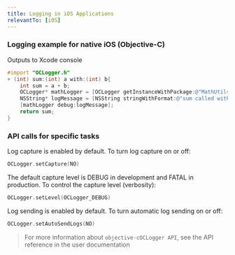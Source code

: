 ```yaml
---
title: Logging in iOS Applications
relevantTo: [iOS]
---
```

### Logging example for native iOS (Objective-C)
Outputs to Xcode console

```objective-c
#import "OCLogger.h"
+ (int) sum:(int) a with:(int) b{
    int sum = a + b;
    OCLogger* mathLogger = [OCLogger getInstanceWithPackage:@"MathUtils"];
    NSString* logMessage = [NSString stringWithFormat:@"sum called with args %d and %d. Returning %d", a, b, sum];
    [mathLogger debug:logMessage];
    return sum;
}
```
### API calls for specific tasks
Log capture is enabled by default. To turn log capture on or off:

```objective-c
OCLogger.setCapture(NO)
```

The default capture level is DEBUG in development and FATAL in production. To control the capture level (verbosity):

```objective-c
OCLogger.setLevel(OCLogger_DEBUG)
```

Log sending is enabled by default. To turn automatic log sending on or off:

```objective-c
OCLogger.setAutoSendLogs(NO)
```
> For more information about ```objective-cOCLogger API```, see the API reference in the user documentation
